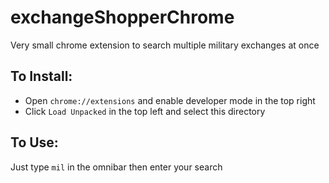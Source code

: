 # exchangeShopperChrome
Very small chrome extension to search multiple military exchanges at once

## To Install:
- Open `chrome://extensions` and enable developer mode in the top right
- Click `Load Unpacked` in the top left and select this directory

## To Use:
Just type `mil` in the omnibar then enter your search
